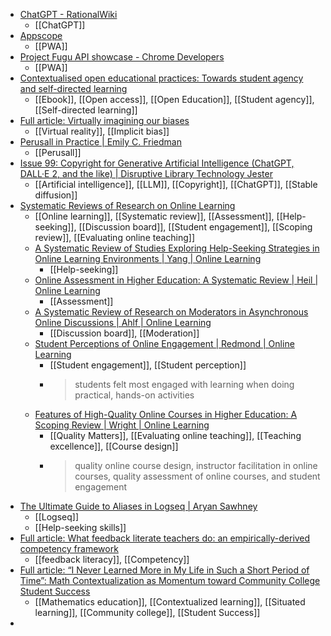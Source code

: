 - [ChatGPT - RationalWiki](https://rationalwiki.org/wiki/ChatGPT)
	- [[ChatGPT]]
- [Appscope](https://appsco.pe//)
	- [[PWA]]
- [Project Fugu API showcase - Chrome Developers](https://developer.chrome.com/blog/fugu-showcase/)
	- [[PWA]]
- [Contextualised open educational practices: Towards student agency and  self-directed learning](https://books.aosis.co.za/index.php/ob/catalog/book/345)
	- [[Ebook]], [[Open access]], [[Open Education]], [[Student agency]], [[Self-directed learning]]
- [Full article: Virtually imagining our biases](https://www.tandfonline.com/doi/full/10.1080/09515089.2023.2184334)
	- [[Virtual reality]], [[Implicit bias]]
- [Perusall in Practice | Emily C. Friedman](https://www.ecfriedman.com/perusall-in-practice)
	- [[Perusall]]
- [Issue 99: Copyright for Generative Artificial Intelligence (ChatGPT, DALL·E 2, and the like) | Disruptive Library Technology Jester](https://dltj.org/article/issue-99-copyright-and-ai/#llm)
	- [[Artificial intelligence]], [[LLM]], [[Copyright]], [[ChatGPT]], [[Stable diffusion]]
- [Systematic Reviews of Research on Online Learning](https://olj.onlinelearningconsortium.org/index.php/olj/issue/view/126)
	- [[Online learning]], [[Systematic review]], [[Assessment]], [[Help-seeking]], [[Discussion board]], [[Student engagement]], [[Scoping review]], [[Evaluating online teaching]]
	- [A Systematic Review of Studies  Exploring Help-Seeking Strategies in  Online Learning Environments | Yang | Online Learning](https://olj.onlinelearningconsortium.org/index.php/olj/article/view/3400)
		- [[Help-seeking]]
	- [Online Assessment in Higher Education:  A Systematic Review | Heil | Online Learning](https://olj.onlinelearningconsortium.org/index.php/olj/article/view/3398)
		- [[Assessment]]
	- [A Systematic Review of Research on Moderators in Asynchronous Online Discussions | Ahlf | Online Learning](https://olj.onlinelearningconsortium.org/index.php/olj/article/view/3381)
		- [[Discussion board]], [[Moderation]]
	- [Student Perceptions of Online Engagement | Redmond | Online Learning](https://olj.onlinelearningconsortium.org/index.php/olj/article/view/3320)
		- [[Student engagement]], [[Student perception]]
		- >students felt most engaged with learning when doing practical, hands-on activities
	- [Features of High-Quality Online Courses in Higher Education: A Scoping Review | Wright | Online Learning](https://olj.onlinelearningconsortium.org/index.php/olj/article/view/3411)
		- [[Quality Matters]], [[Evaluating online teaching]], [[Teaching excellence]], [[Course design]]
		- >quality online course design, instructor facilitation in online courses, quality assessment of online courses, and student engagement
- [The Ultimate Guide to Aliases in Logseq | Aryan Sawhney](https://aryansawhney.com/pages/the-ultimate-guide-to-aliases-in-logseq/)
	- [[Logseq]]
	- [[Help-seeking skills]]
- [Full article: What feedback literate teachers do: an empirically-derived competency framework](https://www.tandfonline.com/doi/full/10.1080/02602938.2021.1910928)
	- [[feedback literacy]], [[Competency]]
- [Full article: “I Never Learned More in My Life in Such a Short Period of Time”: Math Contextualization as Momentum toward Community College Student Success](https://www.tandfonline.com/doi/full/10.1080/10668926.2021.1999341)
	- [[Mathematics education]], [[Contextualized learning]], [[Situated learning]], [[Community college]], [[Student Success]]
-